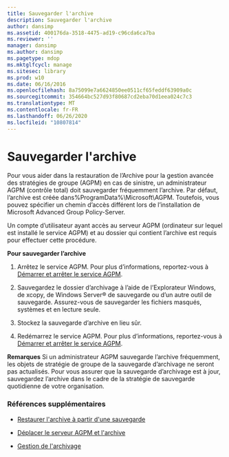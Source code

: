 ```yaml
---
title: Sauvegarder l'archive
description: Sauvegarder l'archive
author: dansimp
ms.assetid: 400176da-3518-4475-ad19-c96cda6ca7ba
ms.reviewer: ''
manager: dansimp
ms.author: dansimp
ms.pagetype: mdop
ms.mktglfcycl: manage
ms.sitesec: library
ms.prod: w10
ms.date: 06/16/2016
ms.openlocfilehash: 8a75099e7a6624850ee0511cf65feddf63909a0c
ms.sourcegitcommit: 354664bc527d93f80687cd2eba70d1eea024c7c3
ms.translationtype: MT
ms.contentlocale: fr-FR
ms.lasthandoff: 06/26/2020
ms.locfileid: "10807814"
---
```

# Sauvegarder l'archive


Pour vous aider dans la restauration de l’Archive pour la gestion avancée des stratégies de groupe (AGPM) en cas de sinistre, un administrateur AGPM (contrôle total) doit sauvegarder fréquemment l’archive. Par défaut, l’archive est créée dans%ProgramData%\\Microsoft\\AGPM. Toutefois, vous pouvez spécifier un chemin d’accès différent lors de l’installation de Microsoft Advanced Group Policy-Server.

Un compte d’utilisateur ayant accès au serveur AGPM (ordinateur sur lequel est installé le service AGPM) et au dossier qui contient l’archive est requis pour effectuer cette procédure.

**Pour sauvegarder l’archive**

1.  Arrêtez le service AGPM. Pour plus d’informations, reportez-vous à [Démarrer et arrêter le service AGPM](start-and-stop-the-agpm-service-agpm30ops.md).

2.  Sauvegardez le dossier d’archivage à l’aide de l’Explorateur Windows, de xcopy, de Windows Server® de sauvegarde ou d’un autre outil de sauvegarde. Assurez-vous de sauvegarder les fichiers masqués, systèmes et en lecture seule.

3.  Stockez la sauvegarde d’archive en lieu sûr.

4.  Redémarrez le service AGPM. Pour plus d’informations, reportez-vous à [Démarrer et arrêter le service AGPM](start-and-stop-the-agpm-service-agpm30ops.md).

**Remarques**  Si un administrateur AGPM sauvegarde l’archive fréquemment, les objets de stratégie de groupe de la sauvegarde d’archivage ne seront pas actualisés. Pour vous assurer que la sauvegarde d’archivage est à jour, sauvegardez l’archive dans le cadre de la stratégie de sauvegarde quotidienne de votre organisation.

 

### Références supplémentaires

-   [Restaurer l'archive à partir d'une sauvegarde](restore-the-archive-from-a-backup.md)

-   [Déplacer le serveur AGPM et l'archive](move-the-agpm-server-and-the-archive.md)

-   [Gestion de l'archivage](managing-the-archive.md)

 

 





